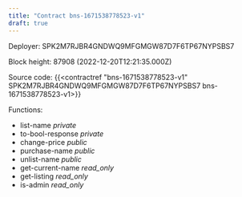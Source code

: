 ```yaml
---
title: "Contract bns-1671538778523-v1"
draft: true
---
```

Deployer: SPK2M7RJBR4GNDWQ9MFGMGW87D7F6TP67NYPSBS7


 



Block height: 87908 (2022-12-20T12:21:35.000Z)

Source code: {{<contractref "bns-1671538778523-v1" SPK2M7RJBR4GNDWQ9MFGMGW87D7F6TP67NYPSBS7 bns-1671538778523-v1>}}

Functions:

* list-name _private_
* to-bool-response _private_
* change-price _public_
* purchase-name _public_
* unlist-name _public_
* get-current-name _read_only_
* get-listing _read_only_
* is-admin _read_only_
